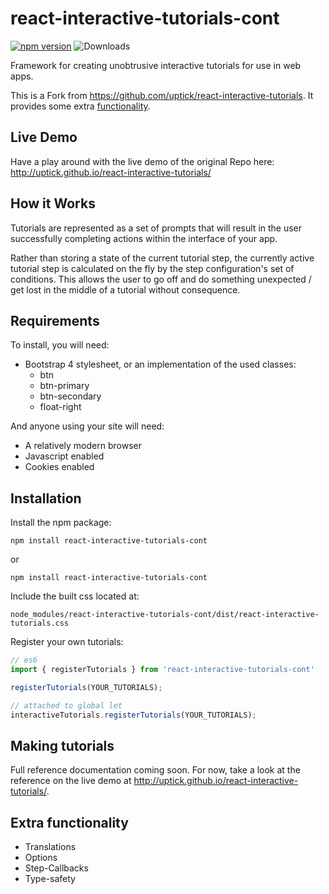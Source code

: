 # react-interactive-tutorials-cont

[![npm version](https://badge.fury.io/js/react-interactive-tutorials.svg)](http://badge.fury.io/js/react-interactive-tutorials)
![Downloads](http://img.shields.io/npm/dm/react-interactive-tutorials.svg?style=flat)

Framework for creating unobtrusive interactive tutorials for use in web apps.

This is a Fork from https://github.com/uptick/react-interactive-tutorials. It provides some extra [functionality](https://github.com/csaq5507/react-interactive-tutorials/#extra-functionality).

## Live Demo

Have a play around with the live demo of the original Repo here: http://uptick.github.io/react-interactive-tutorials/

## How it Works

Tutorials are represented as a set of prompts that will result in the user successfully completing
actions within the interface of your app.

Rather than storing a state of the current tutorial step, the currently active tutorial step is
calculated on the fly by the step configuration's set of conditions. This allows the user to go off
and do something unexpected / get lost in the middle of a tutorial without consequence.

## Requirements

To install, you will need:

- Bootstrap 4 stylesheet, or an implementation of the used classes:
  - btn
  - btn-primary
  - btn-secondary
  - float-right

And anyone using your site will need:

- A relatively modern browser
- Javascript enabled
- Cookies enabled

## Installation

Install the npm package:

```
npm install react-interactive-tutorials-cont
```
or 
```
npm install react-interactive-tutorials-cont
```

Include the built css located at:

```
node_modules/react-interactive-tutorials-cont/dist/react-interactive-tutorials.css
```

Register your own tutorials:

```javascript
// es6
import { registerTutorials } from 'react-interactive-tutorials-cont'

registerTutorials(YOUR_TUTORIALS);

// attached to global let
interactiveTutorials.registerTutorials(YOUR_TUTORIALS);
```

## Making tutorials

Full reference documentation coming soon. For now, take a look at the reference on the live demo at
http://uptick.github.io/react-interactive-tutorials/.


## Extra functionality

* Translations
* Options
* Step-Callbacks
* Type-safety
